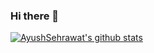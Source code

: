 ### Hi there 👋

<!--
**AyushSehrawat/AyushSehrawat** is a ✨ _special_ ✨ repository because its `README.md` (this file) appears on your GitHub profile.

Here are some ideas to get you started:

🌱 I’m currently learning Python
📫 How to reach me: ayushsehrawat10099@gmail.com
😄 Aim: (For Now) Intermediate Python Dev by 2020 end!
Want to be a Software Engineer !

<!--AyushSehrawat -->
<!-- Also feel free to update second URL to any URL -->
[![AyushSehrawat's github stats](https://github-readme-stats.vercel.app/api?username=❔❔❔❔&count_private=true&include_all_commits=true&theme=radical)](https://google.com)
